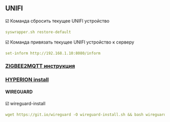 ## UNIFI
:ballot_box_with_check: Команда сбросить текущее UNIFI устройство
```yaml
syswrapper.sh restore-default
```
:ballot_box_with_check: Команда привязать текущее UNIFI устройство к серверу
```yaml
set-inform http://192.168.1.10:8080/inform
```

### [ZIGBEE2MQTT инструкция](https://github.com/zigbee2mqtt/hassio-zigbee2mqtt)
### [HYPERION install](https://docs.hyperion-project.org/en/user/Installation.html#rpi-debian-ubuntu)
#### WIREGUARD
:ballot_box_with_check: wireguard-install
```yaml
wget https://git.io/wireguard -O wireguard-install.sh && bash wireguard-install.sh
```
